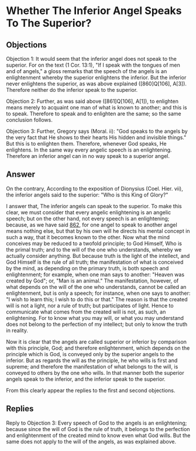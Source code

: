 # Whether The Inferior Angel Speaks To The Superior?

## Objections

Objection 1: It would seem that the inferior angel does not speak to the superior. For on the text (1 Cor. 13:1), "If I speak with the tongues of men and of angels," a gloss remarks that the speech of the angels is an enlightenment whereby the superior enlightens the inferior. But the inferior never enlightens the superior, as was above explained ([860]Q[106], A[3]). Therefore neither do the inferior speak to the superior.

Objection 2: Further, as was said above ([861]Q[106], A[1]), to enlighten means merely to acquaint one man of what is known to another; and this is to speak. Therefore to speak and to enlighten are the same; so the same conclusion follows.

Objection 3: Further, Gregory says (Moral. ii): "God speaks to the angels by the very fact that He shows to their hearts His hidden and invisible things." But this is to enlighten them. Therefore, whenever God speaks, He enlightens. In the same way every angelic speech is an enlightening. Therefore an inferior angel can in no way speak to a superior angel.

## Answer

On the contrary, According to the exposition of Dionysius (Coel. Hier. vii), the inferior angels said to the superior: "Who is this King of Glory?"

I answer that, The inferior angels can speak to the superior. To make this clear, we must consider that every angelic enlightening is an angelic speech; but on the other hand, not every speech is an enlightening; because, as we have said [862](A[1]), for one angel to speak to another angel means nothing else, but that by his own will he directs his mental concept in such a way, that it becomes known to the other. Now what the mind conceives may be reduced to a twofold principle; to God Himself, Who is the primal truth; and to the will of the one who understands, whereby we actually consider anything. But because truth is the light of the intellect, and God Himself is the rule of all truth; the manifestation of what is conceived by the mind, as depending on the primary truth, is both speech and enlightenment; for example, when one man says to another: "Heaven was created by God"; or, "Man is an animal." The manifestation, however, of what depends on the will of the one who understands, cannot be called an enlightenment, but is only a speech; for instance, when one says to another: "I wish to learn this; I wish to do this or that." The reason is that the created will is not a light, nor a rule of truth; but participates of light. Hence to communicate what comes from the created will is not, as such, an enlightening. For to know what you may will, or what you may understand does not belong to the perfection of my intellect; but only to know the truth in reality.

Now it is clear that the angels are called superior or inferior by comparison with this principle, God; and therefore enlightenment, which depends on the principle which is God, is conveyed only by the superior angels to the inferior. But as regards the will as the principle, he who wills is first and supreme; and therefore the manifestation of what belongs to the will, is conveyed to others by the one who wills. In that manner both the superior angels speak to the inferior, and the inferior speak to the superior.

From this clearly appear the replies to the first and second objections.

## Replies

Reply to Objection 3: Every speech of God to the angels is an enlightening; because since the will of God is the rule of truth, it belongs to the perfection and enlightenment of the created mind to know even what God wills. But the same does not apply to the will of the angels, as was explained above.